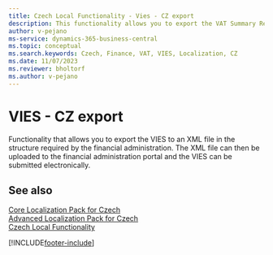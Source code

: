```yaml
---
title: Czech Local Functionality - Vies - CZ export
description: This functionality allows you to export the VAT Summary Report to an XML file.
author: v-pejano
ms-service: dynamics-365-business-central
ms.topic: conceptual
ms.search.keywords: Czech, Finance, VAT, VIES, Localization, CZ
ms.date: 11/07/2023
ms.reviewer: bholtorf
ms.author: v-pejano
---
```


# VIES - CZ export  

Functionality that allows you to export the VIES to an XML file in the structure required by the financial administration. The XML file can then be uploaded to the financial administration portal and the VIES can be submitted electronically.

## See also

[Core Localization Pack for Czech](ui-extensions-core-localization-pack-cz.md)  
[Advanced Localization Pack for Czech](ui-extensions-advanced-localization-pack-cz.md)  
[Czech Local Functionality](czech-local-functionality.md)  


[!INCLUDE[footer-include](../../includes/footer-banner.md)]
